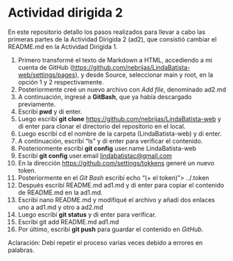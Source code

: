 # Actividad dirigida 2 #
En este repositorio detallo los pasos realizados para llevar a cabo las primeras partes de la Actividad Dirigida 2 (ad2), que consistió cambiar el README.md en la Actividad Dirigida 1.
1.	Primero transformé el texto de Markdown a HTML, accediendo a mi cuenta de GitHub (https://github.com/nebrijas/LindaBatista-web/settings/pages), y desde Source, seleccionar main y root, en la opción 1 y 2 respectivamente.
2.	Posteriormente creé un nuevo archivo con *Add file*, denominado ad2.md
3.	A continuación, ingresé a **GitBash**, que ya había descargado previamente. 
4.	Escribí **pwd** y di enter.
5.	Luego escribí **git clone** https://github.com/nebrijas/LindaBatista-web y di enter para clonar el directorio del repositorio en el local. 
6.	Luego escribí cd el nombre de la carpeta (LindaBatista-web) y di enter.
7.	A continuación, escribí “ls” y di enter para verificar el contenido. 
8.	Posteriormente escribí **git config** user.name LindaBatista-web
9.	Escribí **git config** user.email lindabatistac@gmail.com
10.	En la dirección https://github.com/settings/tokkens generé un nuevo token.
11.	Posteriormente en el *Git Bash* escribí echo “(+ el token)”> ../.token 
12.	Después escribí README.md ad1.md y di enter para copiar el contenido de README.md en la ad1.md.
13.	Escribí nano README.md y modifiqué el archivo y añadí dos enlaces uno a ad1.md y otro a ad2.md
14.	Luego escribí **git status** y di enter para verificar. 
15.	Escribí git add README.md ad1.md 
16.	Por último, escribí **git push** para guardar el contenido en *GitHub*.

Aclaración: Debí repetir el proceso varias veces debido a errores en palabras.
